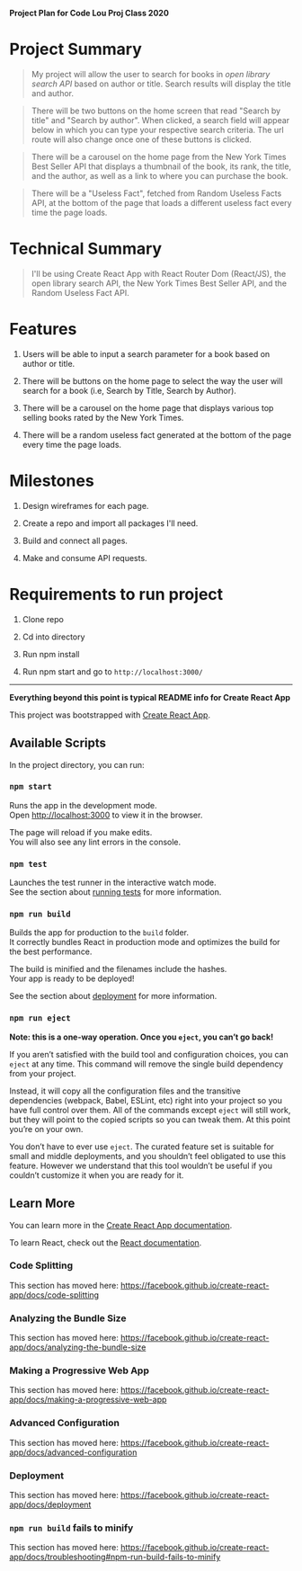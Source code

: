 **Project Plan for Code Lou Proj Class 2020**

# Project Summary

> My project will allow the user to search for books in *open library search API* based on author or title. Search results will display the title and author.

> There will be two buttons on the home screen that read "Search by title" and "Search by author". When clicked, a search field will appear below in which you can type your respective search criteria. The url route will also change once one of these buttons is clicked.

> There will be a carousel on the home page from the New York Times Best Seller API that displays a thumbnail of the book, its rank, the title, and the author, as well as a link to where you can purchase the book.

> There will be a "Useless Fact", fetched from Random Useless Facts API, at the bottom of the page that loads a different useless fact every time the page loads.


# Technical Summary

> I'll be using Create React App with React Router Dom (React/JS), the open library search API, the New York Times Best Seller API, and the Random Useless Fact API.


# Features

1. Users will be able to input a search parameter for a book based on author or title.

2. There will be buttons on the home page to select the way the user will search for a book (i.e, Search by Title, Search by Author).

3. There will be a carousel on the home page that displays various top selling books rated by the New York Times.

4. There will be a random useless fact generated at the bottom of the page every time the page loads.


# Milestones

1. Design wireframes for each page.

2. Create a repo and import all packages I'll need.

3. Build and connect all pages.

4. Make and consume API requests.


# Requirements to run project

1. Clone repo

2. Cd into directory

3. Run npm install

4. Run npm start and go to `http://localhost:3000/`



---

**Everything beyond this point is typical README info for Create React App**









This project was bootstrapped with [Create React App](https://github.com/facebook/create-react-app).

## Available Scripts

In the project directory, you can run:

### `npm start`

Runs the app in the development mode.<br />
Open [http://localhost:3000](http://localhost:3000) to view it in the browser.

The page will reload if you make edits.<br />
You will also see any lint errors in the console.

### `npm test`

Launches the test runner in the interactive watch mode.<br />
See the section about [running tests](https://facebook.github.io/create-react-app/docs/running-tests) for more information.

### `npm run build`

Builds the app for production to the `build` folder.<br />
It correctly bundles React in production mode and optimizes the build for the best performance.

The build is minified and the filenames include the hashes.<br />
Your app is ready to be deployed!

See the section about [deployment](https://facebook.github.io/create-react-app/docs/deployment) for more information.

### `npm run eject`

**Note: this is a one-way operation. Once you `eject`, you can’t go back!**

If you aren’t satisfied with the build tool and configuration choices, you can `eject` at any time. This command will remove the single build dependency from your project.

Instead, it will copy all the configuration files and the transitive dependencies (webpack, Babel, ESLint, etc) right into your project so you have full control over them. All of the commands except `eject` will still work, but they will point to the copied scripts so you can tweak them. At this point you’re on your own.

You don’t have to ever use `eject`. The curated feature set is suitable for small and middle deployments, and you shouldn’t feel obligated to use this feature. However we understand that this tool wouldn’t be useful if you couldn’t customize it when you are ready for it.

## Learn More

You can learn more in the [Create React App documentation](https://facebook.github.io/create-react-app/docs/getting-started).

To learn React, check out the [React documentation](https://reactjs.org/).

### Code Splitting

This section has moved here: https://facebook.github.io/create-react-app/docs/code-splitting

### Analyzing the Bundle Size

This section has moved here: https://facebook.github.io/create-react-app/docs/analyzing-the-bundle-size

### Making a Progressive Web App

This section has moved here: https://facebook.github.io/create-react-app/docs/making-a-progressive-web-app

### Advanced Configuration

This section has moved here: https://facebook.github.io/create-react-app/docs/advanced-configuration

### Deployment

This section has moved here: https://facebook.github.io/create-react-app/docs/deployment

### `npm run build` fails to minify

This section has moved here: https://facebook.github.io/create-react-app/docs/troubleshooting#npm-run-build-fails-to-minify
